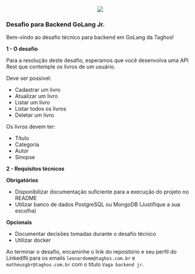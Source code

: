 <div align="center">
<img src="https://www.taghos.com.br/wp-content/uploads/sites/3/2023/09/logo_azul_corel14.png"/>
</div>

### Desafio para Backend GoLang Jr.

Bem-vindo ao desafio técnico para backend em GoLang da Taghos!

<b>1 - O desafio</b>

Para a resolução deste desafio, esperamos que você desenvolva uma API Rest que contemple os livros de um usuário.

Deve ser possível:

- Cadastrar um livro
- Atualizar um livro
- Listar um livro
- Listar todos os livros
- Deletar um livro

Os livros devem ter:

- Título
- Categoria
- Autor
- Sinopse

<b>2 - Requisitos técnicos</b>

<b>Obrigatórios</b>

- Disponibilizar documentação suficiente para a execução do projeto no README
- Utilizar banco de dados PostgreSQL ou MongoDB (Justifique a sua escolha)

<b>Opcionais</b>

- Documentar decisões tomadas durante o desafio técnico
- Utilizar docker

Ao terminar o desafio, encaminhe o link do repositório e seu perfil do LinkedIN para os emails `leonardomm@taghos.com.br` e `matheusgbr@taghos.com.br` com o título `Vaga backend jr`.
